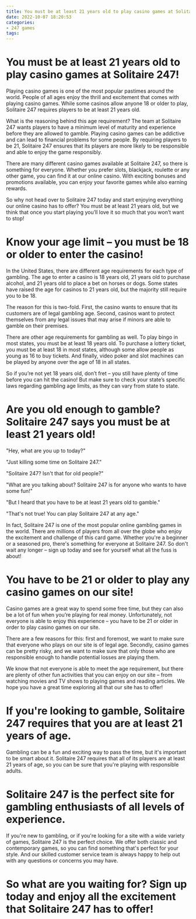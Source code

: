 ```yaml
---
title: You must be at least 21 years old to play casino games at Solitaire 247!
date: 2022-10-07 18:20:53
categories:
- 247 games
tags:
---
```



#  You must be at least 21 years old to play casino games at Solitaire 247!

Playing casino games is one of the most popular pastimes around the world. People of all ages enjoy the thrill and excitement that comes with playing casino games. While some casinos allow anyone 18 or older to play, Solitaire 247 requires players to be at least 21 years old.

What is the reasoning behind this age requirement? The team at Solitaire 247 wants players to have a minimum level of maturity and experience before they are allowed to gamble. Playing casino games can be addictive and can lead to financial problems for some people. By requiring players to be 21, Solitaire 247 ensures that its players are more likely to be responsible and able to enjoy the game responsibly.

There are many different casino games available at Solitaire 247, so there is something for everyone. Whether you prefer slots, blackjack, roulette or any other game, you can find it at our online casino. With exciting bonuses and promotions available, you can enjoy your favorite games while also earning rewards.

So why not head over to Solitaire 247 today and start enjoying everything our online casino has to offer? You must be at least 21 years old, but we think that once you start playing you’ll love it so much that you won’t want to stop!

#  Know your age limit – you must be 18 or older to enter the casino!

In the United States, there are different age requirements for each type of gambling. The age to enter a casino is 18 years old, 21 years old to purchase alcohol, and 21 years old to place a bet on horses or dogs. Some states have raised the age for casinos to 21 years old, but the majority still require you to be 18.

The reason for this is two-fold. First, the casino wants to ensure that its customers are of legal gambling age. Second, casinos want to protect themselves from any legal issues that may arise if minors are able to gamble on their premises.

There are other age requirements for gambling as well. To play bingo in most states, you must be at least 18 years old. To purchase a lottery ticket, you must be at least 18 in most states, although some allow people as young as 16 to buy tickets. And finally, video poker and slot machines can be played by anyone over the age of 18 in all states.

So if you’re not yet 18 years old, don’t fret – you still have plenty of time before you can hit the casino! But make sure to check your state’s specific laws regarding gambling age limits, as they can vary from state to state.

#  Are you old enough to gamble? Solitaire 247 says you must be at least 21 years old!

"Hey, what are you up to today?"

"Just killing some time on Solitaire 247."

"Solitaire 247? Isn't that for old people?"

"What are you talking about? Solitaire 247 is for anyone who wants to have some fun!"

"But I heard that you have to be at least 21 years old to gamble."

"That's not true! You can play Solitaire 247 at any age."

In fact, Solitaire 247 is one of the most popular online gambling games in the world. There are millions of players from all over the globe who enjoy the excitement and challenge of this card game. Whether you're a beginner or a seasoned pro, there's something for everyone at Solitaire 247. So don't wait any longer – sign up today and see for yourself what all the fuss is about!

#  You have to be 21 or older to play any casino games on our site!

Casino games are a great way to spend some free time, but they can also be a lot of fun when you’re playing for real money. Unfortunately, not everyone is able to enjoy this experience – you have to be 21 or older in order to play casino games on our site.

There are a few reasons for this: first and foremost, we want to make sure that everyone who plays on our site is of legal age. Secondly, casino games can be pretty risky, and we want to make sure that only those who are responsible enough to handle potential losses are playing them.

We know that not everyone is able to meet the age requirement, but there are plenty of other fun activities that you can enjoy on our site – from watching movies and TV shows to playing games and reading articles. We hope you have a great time exploring all that our site has to offer!

#  If you're looking to gamble, Solitaire 247 requires that you are at least 21 years of age.

Gambling can be a fun and exciting way to pass the time, but it's important to be smart about it. Solitaire 247 requires that all of its players are at least 21 years of age, so you can be sure that you're playing with responsible adults.

# Solitaire 247 is the perfect site for gambling enthusiasts of all levels of experience.

If you're new to gambling, or if you're looking for a site with a wide variety of games, Solitaire 247 is the perfect choice. We offer both classic and contemporary games, so you can find something that's perfect for your style. And our skilled customer service team is always happy to help out with any questions or concerns you may have.

# So what are you waiting for? Sign up today and enjoy all the excitement that Solitaire 247 has to offer!
